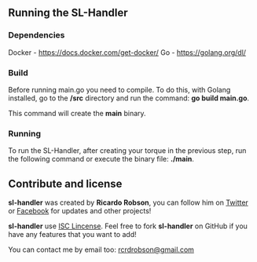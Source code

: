 ## Running the SL-Handler
### Dependencies
Docker - https://docs.docker.com/get-docker/
Go - https://golang.org/dl/

### Build
Before running main.go you need to compile. To do this, with Golang installed, go to the **/src** directory and run the command: **go build main.go**.

This command will create the **main** binary.

### Running
To run the SL-Handler, after creating your torque in the previous step, run the following command or execute the binary file:
**./main**.

## Contribute and license
**sl-handler** was created by **Ricardo Robson**, you can follow him on [Twitter](https://twitter.com/rcrdrobson) or [Facebook](https://www.facebook.com/rcrdrobson) for updates and other projects!

**sl-handler** use [ISC Lincense](https://en.wikipedia.org/wiki/ISC_license). Feel free to fork **sl-handler** on GitHub if you have any features that you want to add!

You can contact me by email too: rcrdrobson@gmail.com
